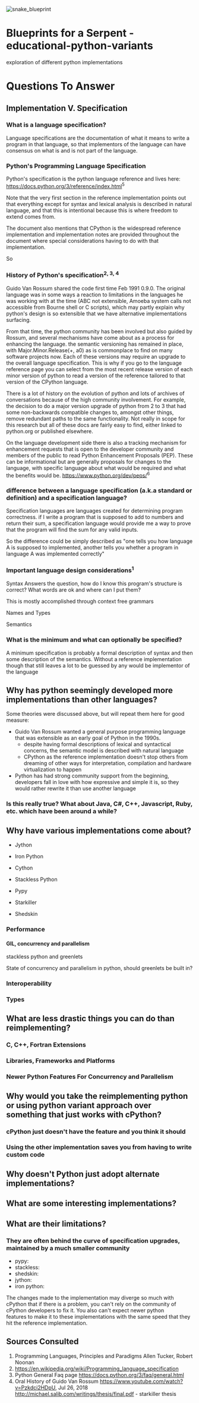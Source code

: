 
![snake_blueprint](https://user-images.githubusercontent.com/4014893/115093899-bf5c5500-9ee9-11eb-95e9-90124b234c50.png)


# Blueprints for a Serpent - educational-python-variants
exploration of different python implementations

# Questions To Answer

## Implementation V. Specification

### What is a language specification? 

Language specifications are the documentation of what it means to write a program in that language, 
so that implementors of the language can have consensus on what is and is not part of the language.

### Python's Programming Language Specification

Python's specification is the python language reference and lives here: https://docs.python.org/3/reference/index.html<sup>5</sup>

Note that the very first section in the reference implementation points out that everything except for syntax
and lexical analysis is described in natural language, and that this is intentional because this is where
freedom to extend comes from. 

The document also mentions that CPython is the widespread reference implementation and implementation notes
are provided throughout the document where special considerations having to do with that implementation.

So 

### History of Python's specification<sup>2, 3, 4</sup>

Guido Van Rossum shared the code first time Feb 1991 0.9.0. The original language was in some ways 
a reaction to limitations in the languages he was working with at the time (ABC not extensible, 
Amoeba system calls not accessible from Bourne shell or C scripts), which may partly explain 
why python's design is so extensible that we have alternative implementations surfacing.

From that time, the python community has been involved but also guided by Rossum, and several 
mechanisms have come about as a process for enhancing the language. the semantic versioning has 
remained in place, with Major.Minor.Release(+, a0) as is commonplace to find on many software projects
now. Each of these versions may require an upgrade to the overall language specification. This is
why if you go to the language reference page you can select from the most recent release version of 
each minor version of python to read a version of the reference tailored to that version of the
CPython language. 

There is a lot of history on the evolution of python and lots of archives of conversations because 
of the high community involvement. For example, the decision to do a major version upgrade of 
python from 2 to 3 that had some non-backwards compatible changes to, amongst other things, 
remove redundant paths to the same functionality. Not really in scope for this research but all
of these docs are fairly easy to find, either linked to python.org or published elsewhere.

On the language development side there is also a tracking mechanism for enhancement requests that is 
open to the developer community and members of the public to read Python Enhancement Proposals (PEP). 
These can be informational but are generally proposals for changes to the language, with specific 
language about what would be required and what the benefits would be. 
 https://www.python.org/dev/peps/<sup>6</sup>

### difference between a language specification (a.k.a standard or definition) and a specification language?

Specification languages are languages created for determining program correctness. 
if I write a program that is supposed to add to numbers and return their sum, 
a specification language would provide me a way to prove that the program will 
find the sum for any valid inputs. 

So the difference could be simply described as "one tells you how language A is supposed to implemented, 
another tells you whether a program in language A was implemented correctly"

### Important language design considerations<sup>1</sup>

Syntax
Answers the question, how do I know this program's structure is correct? What words are ok
and where can I put them?

This is mostly accomplished through context free grammars

Names and Types

Semantics

### What is the minimum and what can optionally be specified?

A minimum specification is probably a formal description of syntax and then 
some description of the semantics. Without a reference implementation though that still 
leaves a lot to be guessed by any would be implementor of the language

## Why has python seemingly developed more implementations than other languages?

Some theories were discussed above, but will repeat them here for good measure:

- Guido Van Rossum wanted a general purpose programming language that was extensible as an early goal of 
  Python in the 1990s.
    - despite having formal descriptions of lexical and syntactical concerns, the semantic model is described with natural language
    - CPython as the reference implementation doesn't stop others from dreaming of other ways for interpretation, compilation and hardware virtualization to happen
- Python has had strong community support from the beginning, developers fall in love with how expressive and simple it is, so they would rather rewrite it than use another language


### Is this really true? What about Java, C#, C++, Javascript, Ruby, etc. which have been around a while? 



## Why have various implementations come about? 

- Jython

- Iron Python

- Cython

- Stackless Python

- Pypy

- Starkiller

- Shedskin

### Performance

#### GIL, concurrency and parallelism

stackless python and greenlets

State of concurrency and parallelism in python, should greenlets be built in? 


### Interoperability

### Types

## What are less drastic things you can do than reimplementing? 

### C, C++, Fortran Extensions

### Libraries, Frameworks and Platforms

### Newer Python Features For Concurrency and Parallelism

## Why would you take the reimplementing python or using python variant approach over something that just works with cPython?

### cPython just doesn't have the feature and you think it should

### Using the other implementation saves you from having to write custom code

## Why doesn't Python just adopt alternate implementations? 



## What are some interesting implementations? 

## What are their limitations?

### They are often behind the curve of specification upgrades, maintained by a much smaller community
- pypy: 
- stackless: 
- shedskin:
- jython:
- iron python:

The changes made to the implementation may diverge so much with cPython that if there is a problem, 
you can't rely on the community of cPython developers to fix it. You also can't expect newer python \
features to make it to these implementations with the same speed that they hit the reference implementation. 

## Sources Consulted
1. Programming Languages, Principles and Paradigms Allen Tucker, Robert Noonan
2. https://en.wikipedia.org/wiki/Programming_language_specification
3. Python General Faq page https://docs.python.org/3/faq/general.html
4. Oral History of Guido Van Rossum https://www.youtube.com/watch?v=Pzkdci2HDpU, Jul 26, 2018
http://michael.salib.com/writings/thesis/final.pdf - starkiller thesis
